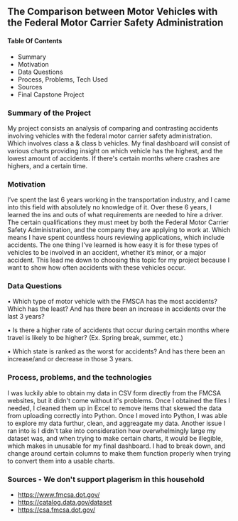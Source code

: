 ## The Comparison between Motor Vehicles with the Federal Motor Carrier Safety Administration

#### Table Of Contents

- Summary
- Motivation
- Data Questions
- Process, Problems, Tech Used
- Sources
- Final Capstone Project


### Summary of the Project

My project consists an analysis of comparing and contrasting accidents involving vehicles with the federal motor carrier safety administration. Which involves class a & class b vehicles. My final dashboard will consist of various charts providing insight on which vehicle has the highest, and the lowest amount of accidents. If there's certain months where crashes are highers, and a certain time. 


### Motivation

I’ve spent the last 6 years working in the transportation industry, and I came into this field with absolutely no knowledge of it. Over these 6 years, I learned the ins and outs of what requirements are needed to hire a driver. The certain qualifications they must meet by both the Federal Motor Carrier Safety Administration, and the company they are applying to work at. Which means I have spent countless hours reviewing applications, which include accidents. The one thing I’ve learned is how easy it is for these types of vehicles to be involved in an accident, whether it’s minor, or a major accident. This lead me down to choosing this topic for my project because I want to show how often accidents with these vehicles occur. 

### Data Questions

•	Which type of motor vehicle with the FMSCA has the most accidents? Which has the least? And has there been an increase in accidents over the last 3 years?

•	Is there a higher rate of accidents that occur during certain months where travel is likely to be higher? (Ex. Spring break, summer, etc.) 

•	Which state is ranked as the worst for accidents? And has there been an increase/and or decrease in those 3 years.  



### Process, problems, and the technologies 

I was luckily able to obtain my data in CSV form directly from the FMCSA websites, but it didn't come without it's problems. Once I obtained the files I needed, I cleaned them up in Excel to remove items that skewed the data from uploading correctly into Python. Once I moved into Python, I was able to explore my data furthur, clean, and aggreagate my data. Another issue I ran into is I didn't take into consideration how overwhelmingly large my dataset was, and when trying to make certain charts, it would be illegible, which makes in unusable for my final dashboard. I had to break down, and change around certain columns to make them function properly when trying to convert them into a usable charts.


### Sources - We don't support plagerism in this household 

- https://www.fmcsa.dot.gov/
- https://catalog.data.gov/dataset
- https://csa.fmcsa.dot.gov/
